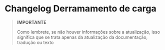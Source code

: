 # Changelog Derramamento de carga

>**IMPORTANTE**
>
>Como lembrete, se não houver informações sobre a atualização, isso significa que se trata apenas da atualização da documentação, tradução ou texto
